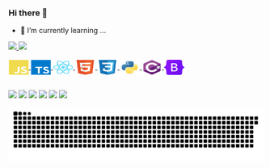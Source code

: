 ### Hi there 👋
- 🌱 I’m currently learning ...

 <div>
  <a href="https://github.com/marcoscouzads">
  <img height="180em" src="https://github-readme-stats.vercel.app/api?username=marcoscouzads&show_icons=true&theme=dracula&include_all_commits=true&count_private=true"/>
  <img height="180em" src="https://github-readme-stats.vercel.app/api/top-langs/?username=marcoscouzads&layout=compact&langs_count=7&theme=dracula"/>
</div>
<div style="display: inline_block"><br>
  <img align="center" alt="mark-Js" height="30" width="40" src="https://raw.githubusercontent.com/devicons/devicon/master/icons/javascript/javascript-plain.svg">
  <img align="center" alt="mark-Ts" height="30" width="40" src="https://raw.githubusercontent.com/devicons/devicon/master/icons/typescript/typescript-plain.svg">
  <img align="center" alt="mark-React" height="30" width="40" src="https://raw.githubusercontent.com/devicons/devicon/master/icons/react/react-original.svg">
  <img align="center" alt="mark-HTML" height="30" width="40" src="https://raw.githubusercontent.com/devicons/devicon/master/icons/html5/html5-original.svg">
  <img align="center" alt="mark-CSS" height="30" width="40" src="https://raw.githubusercontent.com/devicons/devicon/master/icons/css3/css3-original.svg">
  <img align="center" alt="mark-Python" height="30" width="40" src="https://raw.githubusercontent.com/devicons/devicon/master/icons/python/python-original.svg">
  <img align="center" alt="mark-Csharp" height="30" width="40" src="https://raw.githubusercontent.com/devicons/devicon/master/icons/csharp/csharp-original.svg">
 <img align="center" alt="mark-bt" height="30" width="40" src="https://raw.githubusercontent.com/devicons/devicon/master/icons/bootstrap/bootstrap.svg">
  
 <!--
 <img align="right" alt="Rafa-yoda" src="https://cdn.discordapp.com/attachments/795358919417397249/825430589581688872/hi.gif">
 -->
 
</div>
  
  ##
 
<div> 
  <a href="#" target="_blank"><img src="https://img.shields.io/badge/YouTube-FF0000?style=for-the-badge&logo=youtube&logoColor=white" target="_blank"></a>
  <a href="#" target="_blank"><img src="https://img.shields.io/badge/-Instagram-%23E4405F?style=for-the-badge&logo=instagram&logoColor=white" target="_blank"></a>
 	<a href="#" target="_blank"><img src="https://img.shields.io/badge/Twitch-9146FF?style=for-the-badge&logo=twitch&logoColor=white" target="_blank"></a>
 <a href="#" target="_blank"><img src="https://img.shields.io/badge/Discord-7289DA?style=for-the-badge&logo=discord&logoColor=white" target="_blank"></a> 
  <a href = "#"><img src="https://img.shields.io/badge/-Gmail-%23333?style=for-the-badge&logo=gmail&logoColor=white" target="_blank"></a>
  <a href="#" target="_blank"><img src="https://img.shields.io/badge/-LinkedIn-%230077B5?style=for-the-badge&logo=linkedin&logoColor=white" target="_blank"></a> 
 
  ![Snake animation](repositorioLegal/svgs/github-contribution-grid-snake.svg)
 
</div>


<!--
**marcoscouzads/marcoscouzads** is a ✨ _special_ ✨ repository because its `README.md` (this file) appears on your GitHub profile.
https://github.com/Platane/snk

Here are some ideas to get you started:

- 🔭 I’m currently working on ...
- 🌱 I’m currently learning ...
- 👯 I’m looking to collaborate on ...
- 🤔 I’m looking for help with ...
- 💬 Ask me about ...
- 📫 How to reach me: ...
- 😄 Pronouns: ...
- ⚡ Fun fact: ...

![snake](github-user-contribution.svg)



-->

